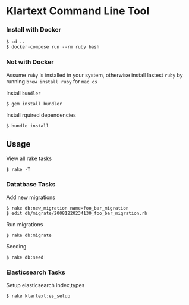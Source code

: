 # Klartext Command Line Tool

### Install with Docker ###

    $ cd ..
    $ docker-compose run --rm ruby bash

### Not with Docker ###

Assume `ruby` is installed in your system, otherwise install lastest `ruby` by running `brew install ruby` for `mac os`

Install `bundler`
    
    $ gem install bundler
    
Install rquired dependencies

    $ bundle install
    

## Usage ##

View all rake tasks

    $ rake -T

### Datatbase Tasks ###

Add new migrations

    $ rake db:new_migration name=foo_bar_migration
    $ edit db/migrate/20081220234130_foo_bar_migration.rb

Run migrations

    $ rake db:migrate

Seeding

    $ rake db:seed
    
### Elasticsearch Tasks ###

Setup elasticsearch index,types

    $ rake klartext:es_setup
